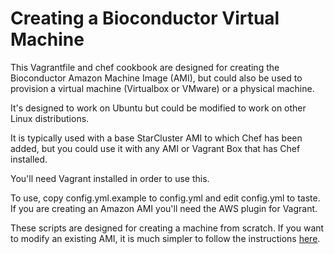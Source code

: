 Creating a Bioconductor Virtual Machine
=======================================

This Vagrantfile and chef cookbook are designed for creating
the Bioconductor Amazon Machine Image (AMI), but could also
be used to provision a virtual machine (Virtualbox or VMware)
or a physical machine.

It's designed to work on Ubuntu but could be modified to work
on other Linux distributions.

It is typically used with a base StarCluster AMI to which
Chef has been added, but you could use it with any AMI
or Vagrant Box that has Chef installed.

You'll need Vagrant installed in order to use this.

To use, copy config.yml.example to config.yml and edit
config.yml to taste. If you are creating an Amazon AMI
you'll need the AWS plugin for Vagrant.

These scripts are designed for creating a machine
from scratch. If you want to modify an existing AMI,
it is much simpler to follow the instructions
[here](http://www.bioconductor.org/help/bioconductor-cloud-ami/#custom).
